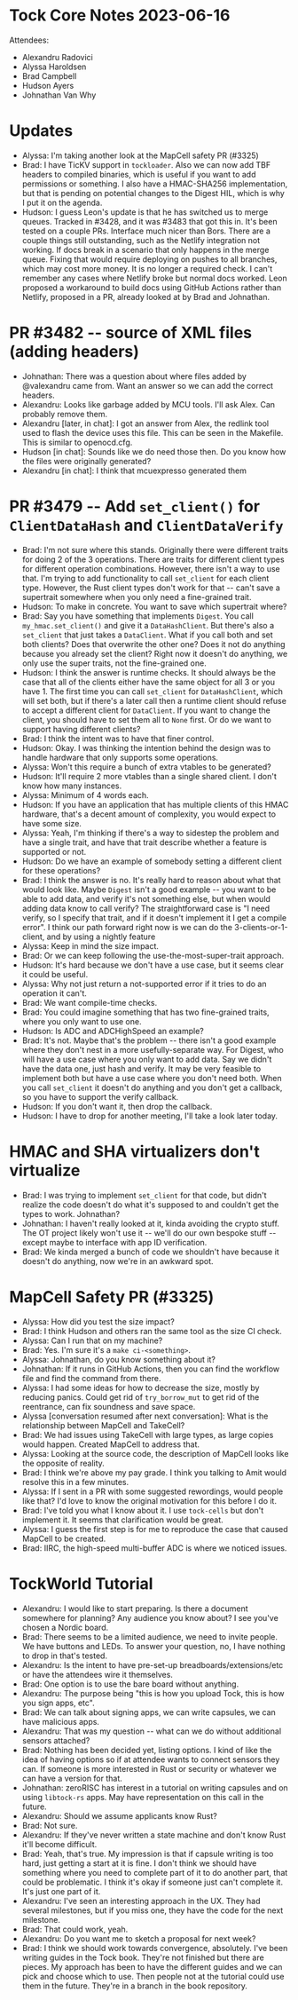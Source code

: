 # Tock Core Notes 2023-06-16

Attendees:
- Alexandru Radovici
- Alyssa Haroldsen
- Brad Campbell
- Hudson Ayers
- Johnathan Van Why

# Updates
* Alyssa: I'm taking another look at the MapCell safety PR (#3325)
* Brad: I have TicKV support in `tockloader`. Also we can now add TBF headers to
  compiled binaries, which is useful if you want to add permissions or
  something. I also have a HMAC-SHA256 implementation, but that is pending on
  potential changes to the Digest HIL, which is why I put it on the agenda.
* Hudson: I guess Leon's update is that he has switched us to merge queues.
  Tracked in #3428, and it was #3483 that got this in. It's been tested on a
  couple PRs. Interface much nicer than Bors. There are a couple things still
  outstanding, such as the Netlify integration not working. If docs break in a
  scenario that only happens in the merge queue. Fixing that would require
  deploying on pushes to all branches, which may cost more money. It is no
  longer a required check. I can't remember any cases where Netlify broke but
  normal docs worked. Leon proposed a workaround to build docs using GitHub
  Actions rather than Netlify, proposed in a PR, already looked at by Brad and
  Johnathan.

# PR #3482 -- source of XML files (adding headers)
* Johnathan: There was a question about where files added by @valexandru came
  from. Want an answer so we can add the correct headers.
* Alexandru: Looks like garbage added by MCU tools. I'll ask Alex. Can probably
  remove them.
* Alexandru [later, in chat]: I got an answer from Alex, the redlink tool used
  to flash the device uses this file. This can be seen in the Makefile. This is
  similar to openocd.cfg.
* Hudson [in chat]: Sounds like we do need those then. Do you know how
  the files were originally generated?
* Alexandru [in chat]: I think that mcuexpresso generated them

# PR #3479 -- Add `set_client()` for `ClientDataHash` and `ClientDataVerify`
* Brad: I'm not sure where this stands. Originally there were different traits
  for doing 2 of the 3 operations. There are traits for different client types
  for different operation combinations. However, there isn't a way to use that.
  I'm trying to add functionality to call `set_client` for each client type.
  However, the Rust client types don't work for that -- can't save a supertrait
  somewhere when you only need a fine-grained trait.
* Hudson: To make in concrete. You want to save which supertrait where?
* Brad: Say you have something that implements `Digest`. You call
  `my_hmac.set_client()` and give it a `DataHashClient`. But there's also a
  `set_client` that just takes a `DataClient`. What if you call both and set
  both clients? Does that overwrite the other one? Does it not do anything
  because you already set the client? Right now it doesn't do anything, we only
  use the super traits, not the fine-grained one.
* Hudson: I think the answer is runtime checks. It should always be the case
  that all of the clients either have the same object for all 3 or you have 1.
  The first time you can call `set_client` for `DataHashClient`, which will set
  both, but if there's a later call then a runtime client should refuse to
  accept a different client for `DataClient`. If you want to change the client,
  you should have to set them all to `None` first. Or do we want to support
  having different clients?
* Brad: I think the intent was to have that finer control.
* Hudson: Okay. I was thinking the intention behind the design was to handle
  hardware that only supports some operations.
* Alyssa: Won't this require a bunch of extra vtables to be generated?
* Hudson: It'll require 2 more vtables than a single shared client. I don't know
  how many instances.
* Alyssa: Minimum of 4 words each.
* Hudson: If you have an application that has multiple clients of this HMAC
  hardware, that's a decent amount of complexity, you would expect to have some
  size.
* Alyssa: Yeah, I'm thinking if there's a way to sidestep the problem and have a
  single trait, and have that trait describe whether a feature is supported or
  not.
* Hudson: Do we have an example of somebody setting a different client for these
  operations?
* Brad: I think the answer is no. It's really hard to reason about what that
  would look like. Maybe `Digest` isn't a good example -- you want to be able to
  add data, and verify it's not something else, but when would adding data know
  to call verify? The straightforward case is "I need verify, so I specify that
  trait, and if it doesn't implement it I get a compile error". I think our path
  forward right now is we can do the 3-clients-or-1-client, and by using a
  nightly feature
* Alyssa: Keep in mind the size impact.
* Brad: Or we can keep following the use-the-most-super-trait approach.
* Hudson: It's hard because we don't have a use case, but it seems clear it
  could be useful.
* Alyssa: Why not just return a not-supported error if it tries to do an
  operation it can't.
* Brad: We want compile-time checks.
* Brad: You could imagine something that has two fine-grained traits, where you
  only want to use one.
* Hudson: Is ADC and ADCHighSpeed an example?
* Brad: It's not. Maybe that's the problem -- there isn't a good example where
  they don't nest in a more usefully-separate way. For Digest, who will have a
  use case where you only want to add data. Say we didn't have the data one,
  just hash and verify. It may be very feasible to implement both but have a use
  case where you don't need both. When you call `set_client` it doesn't do
  anything and you don't get a callback, so you have to support the verify
  callback.
* Hudson: If you don't want it, then drop the callback.
* Hudson: I have to drop for another meeting, I'll take a look later today.

# HMAC and SHA virtualizers don't virtualize
* Brad: I was trying to implement `set_client` for that code, but didn't realize
  the code doesn't do what it's supposed to and couldn't get the types to work.
  Johnathan?
* Johnathan: I haven't really looked at it, kinda avoiding the crypto stuff. The
  OT project likely won't use it -- we'll do our own bespoke stuff -- except
  maybe to interface with app ID verification.
* Brad: We kinda merged a bunch of code we shouldn't have because it doesn't do
  anything, now we're in an awkward spot.

# MapCell Safety PR (#3325)
* Alyssa: How did you test the size impact?
* Brad: I think Hudson and others ran the same tool as the size CI check.
* Alyssa: Can I run that on my machine?
* Brad: Yes. I'm sure it's a `make ci-<something>`.
* Alyssa: Johnathan, do you know something about it?
* Johnathan: If it runs in GitHub Actions, then you can find the workflow file
  and find the command from there.
* Alyssa: I had some ideas for how to decrease the size, mostly by reducing
  panics. Could get rid of `try_borrow_mut` to get rid of the reentrance, can
  fix soundness and save space.
* Alyssa [conversation resumed after next conversation]: What is the
  relationship between MapCell and TakeCell?
* Brad: We had issues using TakeCell with large types, as large copies would
  happen. Created MapCell to address that.
* Alyssa: Looking at the source code, the description of MapCell looks like the
  opposite of reality.
* Brad: I think we're above my pay grade. I think you talking to Amit would
  resolve this in a few minutes.
* Alyssa: If I sent in a PR with some suggested rewordings, would people like
  that? I'd love to know the original motivation for this before I do it.
* Brad: I've told you what I know about it. I use `tock-cells` but don't
  implement it. It seems that clarification would be great.
* Alyssa: I guess the first step is for me to reproduce the case that caused
  MapCell to be created.
* Brad: IIRC, the high-speed multi-buffer ADC is where we noticed issues.

# TockWorld Tutorial
* Alexandru: I would like to start preparing. Is there a document somewhere for
  planning? Any audience you know about? I see you've chosen a Nordic board.
* Brad: There seems to be a limited audience, we need to invite people. We have
  buttons and LEDs. To answer your question, no, I have nothing to drop in
  that's tested.
* Alexandru: Is the intent to have pre-set-up breadboards/extensions/etc or have
  the attendees wire it themselves.
* Brad: One option is to use the bare board without anything.
* Alexandru: The purpose being "this is how you upload Tock, this is how you
  sign apps, etc".
* Brad: We can talk about signing apps, we can write capsules, we can have
  malicious apps.
* Alexandru: That was my question -- what can we do without additional sensors
  attached?
* Brad: Nothing has been decided yet, listing options. I kind of like the idea
  of having options so if at attendee wants to connect sensors they can. If
  someone is more interested in Rust or security or whatever we can have a
  version for that.
* Johnathan: zeroRISC has interest in a tutorial on writing capsules and on
  using `libtock-rs` apps. May have representation on this call in the future.
* Alexandru: Should we assume applicants know Rust?
* Brad: Not sure.
* Alexandru: If they've never written a state machine and don't know Rust it'll
  become difficult.
* Brad: Yeah, that's true. My impression is that if capsule writing is too hard,
  just getting a start at it is fine. I don't think we should have something
  where you need to complete part of it to do another part, that could be
  problematic. I think it's okay if someone just can't complete it. It's just
  one part of it.
* Alexandru: I've seen an interesting approach in the UX. They had several
  milestones, but if you miss one, they have the code for the next milestone.
* Brad: That could work, yeah.
* Alexandru: Do you want me to sketch a proposal for next week?
* Brad: I think we should work towards convergence, absolutely. I've been
  writing guides in the Tock book. They're not finished but there are pieces. My
  approach has been to have the different guides and we can pick and choose
  which to use. Then people not at the tutorial could use them in the future.
  They're in a branch in the book repository.
